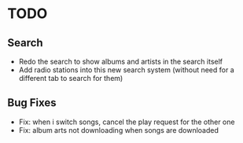 # TODO

## Search
- Redo the search to show albums and artists in the search itself 
- Add radio stations into this new search system (without need for a different tab to search for them)

## Bug Fixes
- Fix: when i switch songs, cancel the play request for the other one
- Fix: album arts not downloading when songs are downloaded
